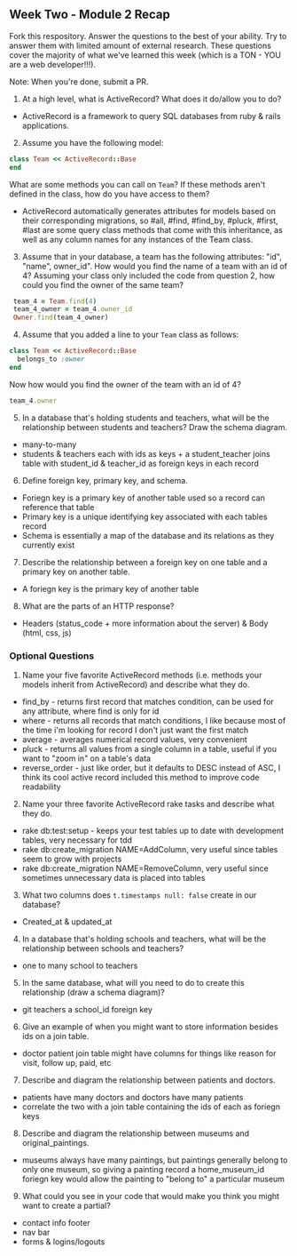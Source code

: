 ## Week Two - Module 2 Recap

Fork this respository. Answer the questions to the best of your ability. Try to answer them with limited amount of external research. These questions cover the majority of what we've learned this week (which is a TON - YOU are a web developer!!!).

Note: When you're done, submit a PR.

1. At a high level, what is ActiveRecord? What does it do/allow you to do?
* ActiveRecord is a framework to query SQL databases from ruby & rails applications.

2. Assume you have the following model:

```ruby
class Team << ActiveRecord::Base
end
```

What are some methods you can call on `Team`? If these methods aren't defined in the class, how do you have access to them?
* ActiveRecord automatically generates attributes for models based on their corresponding migrations, so #all, #find, #find_by, #pluck, #first, #last are some query class methods that come with this inheritance, as well as any column names for any instances of the Team class.

3. Assume that in your database, a team has the following attributes: "id", "name", owner_id". How would you find the name of a team with an id of 4? Assuming your class only included the code from question 2, how could you find the owner of the same team?
``` ruby
 team_4 = Team.find(4)
 team_4_owner = team_4.owner_id
 Owner.find(team_4_owner)
 ```

4. Assume that you added a line to your `Team` class as follows:

```ruby
class Team << ActiveRecord::Base
  belongs_to :owner
end
```

Now how would you find the owner of the team with an id of 4?
```ruby
team_4.owner
```

5. In a database that's holding students and teachers, what will be the relationship between students and teachers? Draw the schema diagram.
* many-to-many
* students & teachers each with ids as keys + a student_teacher joins table with student_id & teacher_id as foreign keys in each record

6. Define foreign key, primary key, and schema.
* Foriegn key is a primary key of another table used so a record can reference that table
* Primary key is a unique identifying key associated with each tables record
* Schema is essentially a map of the database and its relations as they currently exist

7. Describe the relationship between a foreign key on one table and a primary key on another table.
* A foriegn key is the primary key of another table

8. What are the parts of an HTTP response?
* Headers (status_code + more information about the server) & Body (html, css, js)

### Optional Questions

1. Name your five favorite ActiveRecord methods (i.e. methods your models inherit from ActiveRecord) and describe what they do.
 * find_by - returns first record that matches condition, can be used for any attribute, where find is only for id
 * where - returns all records that match conditions, I like because most of the time i'm looking for record I don't just want the first match
 * average - averages numerical record values, very convenient
 * pluck - returns all values from a single column in a table, useful if you want to "zoom in" on a table's data
 * reverse_order - just like order, but it defaults to DESC instead of ASC, I think its cool active record included this method to improve code readability

2. Name your three favorite ActiveRecord rake tasks and describe what they do.
* rake db:test:setup - keeps your test tables up to date with development tables, very necessary for tdd
* rake db:create_migration NAME=AddColumn, very useful since tables seem to grow with projects
* rake db:create_migration NAME=RemoveColumn, very useful since sometimes unnecessary data is placed into tables

3. What two columns does `t.timestamps null: false` create in our database?
* Created_at & updated_at

4. In a database that's holding schools and teachers, what will be the relationship between schools and teachers?
* one to many school to teachers

5. In the same database, what will you need to do to create this relationship (draw a schema diagram)?
* git teachers a school_id foreign key

6. Give an example of when you might want to store information besides ids on a join table.
* doctor patient join table might have columns for things like reason for visit, follow up, paid, etc

7. Describe and diagram the relationship between patients and doctors.
* patients have many doctors and doctors have many patients
* correlate the two with a join table containing the ids of each as foriegn keys

8. Describe and diagram the relationship between museums and original_paintings.
* museums always have many paintings, but paintings generally belong to only one museum, so giving a painting record a home_museum_id foriegn key would allow the painting to "belong to" a particular museum

9. What could you see in your code that would make you think you might want to create a partial?
* contact info footer
* nav bar
* forms & logins/logouts
